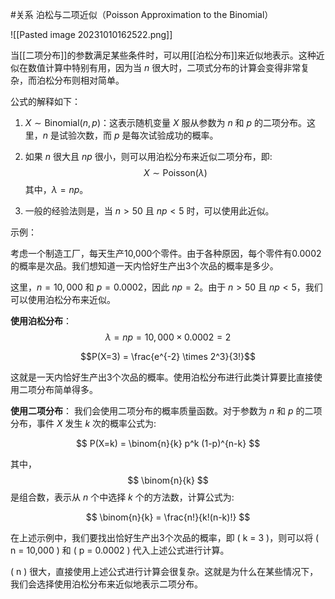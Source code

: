 
#关系 
泊松与二项近似（Poisson Approximation to the Binomial）

![[Pasted image 20231010162522.png]]

当[[二项分布]]的参数满足某些条件时，可以用[[泊松分布]]来近似地表示。这种近似在数值计算中特别有用，因为当 $n$ 很大时，二项式分布的计算会变得非常复杂，而泊松分布则相对简单。

公式的解释如下：

1. $X \sim \text{Binomial}(n, p)$：这表示随机变量 $X$ 服从参数为 $n$ 和 $p$ 的二项分布。这里，$n$ 是试验次数，而 $p$ 是每次试验成功的概率。

2. 如果 $n$ 很大且 $np$ 很小，则可以用泊松分布来近似二项分布，即:
$$X \sim \text{Poisson}(\lambda)$$
其中，$\lambda = np$。

3. 一般的经验法则是，当 $n > 50$ 且 $np < 5$ 时，可以使用此近似。

示例：

考虑一个制造工厂，每天生产10,000个零件。由于各种原因，每个零件有0.0002的概率是次品。我们想知道一天内恰好生产出3个次品的概率是多少。

这里，$n = 10,000$ 和 $p = 0.0002$，因此 $np = 2$。由于 $n > 50$ 且 $np < 5$，我们可以使用泊松分布来近似。

**使用泊松分布**：
$$\lambda = np = 10,000 \times 0.0002 = 2$$

$$P(X=3) = \frac{e^{-2} \times 2^3}{3!}$$

这就是一天内恰好生产出3个次品的概率。使用泊松分布进行此类计算要比直接使用二项分布简单得多。


**使用二项分布**：
我们会使用二项分布的概率质量函数。对于参数为 $n$ 和 $p$ 的二项分布，事件 $X$ 发生 $k$ 次的概率公式为:

$$ P(X=k) = \binom{n}{k} p^k (1-p)^{n-k} $$

其中，$$ \binom{n}{k} $$ 是组合数，表示从 $n$ 个中选择 $k$ 个的方法数，计算公式为:

$$ \binom{n}{k} = \frac{n!}{k!(n-k)!} $$

在上述示例中，我们要找出恰好生产出3个次品的概率，即 \( k = 3 \)，则可以将 \( n = 10,000 \) 和 \( p = 0.0002 \) 代入上述公式进行计算。

 \( n \) 很大，直接使用上述公式进行计算会很复杂。这就是为什么在某些情况下，我们会选择使用泊松分布来近似地表示二项分布。
